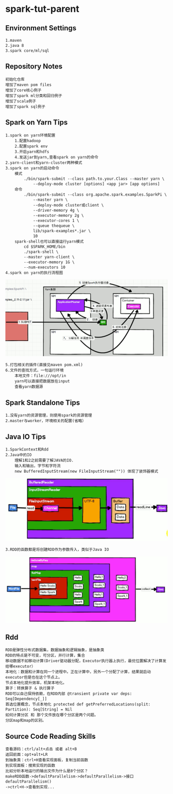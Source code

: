 # spark-tut-parent

## Environment Settings
```text
1.maven
2.java 8
3.spark core/ml/sql
```

## Repository Notes

```text
初始化仓库
增加了maven pom files
增加了core核心例子
增加了spark ml分类和回归例子
增加了scala例子
增加了spark sql例子
```

## Spark on Yarn Tips

```text
1.spark on yarn环境配置
    1.配置hadoop
    2.配置spark env
    3.开启yarn和hdfs
    4.发送jar到yarn,查看spark on yarn的命令
2.yarn-client和yarn-cluster两种模式
3.spark on yarn的启动命令
    模式
        ./bin/spark-submit --class path.to.your.Class --master yarn \
            --deploy-mode cluster [options] <app jar> [app options]
    命令
        ./bin/spark-submit --class org.apache.spark.examples.SparkPi \
            --master yarn \
            --deploy-mode cluster或client \
            --driver-memory 4g \
            --executor-memory 2g \
            --executor-cores 1 \
            --queue thequeue \
            lib/spark-examples*.jar \
            10
    spark-shell也可以直接运行yarn模式
        cd $SPARK_HOME/bin
        ./spark-shell \
        --master yarn-client \
        --executor-memory 1G \
        --num-executors 10
4.spark on yarn的执行流程图
```
![Spark On Yarn](img/spark-on-yarn.png)

```text
5.打包相关的插件(直接见maven pom.xml)
6.文件的查找方式，一句运行环境
    本地文件：file:///opt/in
    yarn可以直接把数据放在input
    查看yarn数据源
```

## Spark Standalone Tips

```text
1.没有yarn的资源管理，则使用spark的资源管理
2.master与worker，环境相关的配置(省略）
```

## Java IO Tips

```text
1.SparkContext和Rdd
2.Java中的IO
    理解1和2之前需要了解JAVA的IO.
    输入和输出，字节和字符流
    new BufferedInputStream(new FileInputStream("")) 体现了装饰器模式
```
![java-io-decorate](img/java-io-decorate.png)

```text
3.RDD的函数都是将创建RDD作为参数传入，类似于Java IO
```
![java-io-decorate](img/RDD-decorate.png)

## Rdd

```text
RDD是弹性分布式数据集，数据抽象和逻辑抽象，是抽象类
RDD的特点是不可变，可分区，并行计算，集合
移动数据不如移动计算(Driver驱动器分配，Executor执行器上执行，最优位置解决了计算发给哪executor）
本地化：数据和计算在同一个进程中。正在计算中，另外一个分配了计算，结果就启动executor但是也在这个节点上。
节点本地化提升效率，机架本地化。
算子：转换算子 & 执行算子
RDD可以自己保持依赖，在RDD内部 @transient private var deps: Seq[Dependency[_]]
首选位置概念，节点本地化 protected def getPreferredLocations(split: Partition): Seq[String] = Nil
如何计算分区 和 那个文件放在哪个分区是两个问题。
分区map和map的区别。
```

## Source Code Reading Skills

```text
查看源码：ctrl/alt+点击 或者 alt+B 
返回前面：opt+alt+LR
到抽象类：ctrl+H查看实现面板，复制当前函数
到实现面板：搜索实现的函数
比如分析本地运行的输出文件为什么是8个分区？
makeRDD函数->defaultParallelism->defaultParallelism->接口defaultParallelism()
->ctrl+H->查看到实现...
```


